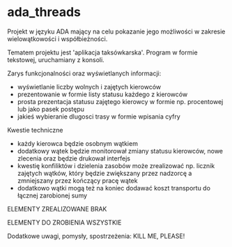 # ada_threads
Projekt w języku ADA mający na celu pokazanie jego możliwości w zakresie wielowątkowości i współbieżności.

Tematem projektu jest 'aplikacja taksówkarska'.
Program w formie tekstowej, uruchamiany z konsoli.

Zarys funkcjonalności oraz wyświetlanych informacji:
 - wyświetlanie liczby wolnych i zajętych kierowców
 - prezentowanie w formie listy statusu każdego z kierowców
 - prosta prezentacja statusu zajętego kierowcy w formie np. procentowej lub jako pasek postępu
 - jakieś wybieranie dlugosci trasy w formie wpisania cyfry

Kwestie techniczne
 - każdy kierowca będzie osobnym wątkiem
 - dodatkowy wątek będzie monitorował zmiany statusu kierowców, nowe zlecenia oraz będzie drukował interfejs
 - kwestię konfiliktów i dzielenia zasobów może zrealizować np. licznik zajętych wątków, który będzie zwiększany przez nadzorcę a zmniejszany przez kończący pracę wątek
 - dodatkowo wątki mogą też na koniec dodawać koszt transportu do łącznej zarobionej sumy
 
ELEMENTY ZREALIZOWANE
   BRAK
 
ELEMENTY DO ZROBIENIA
   WSZYSTKIE
   
Dodatkowe uwagi, pomysły, spostrzeżenia:
KILL ME, PLEASE!
